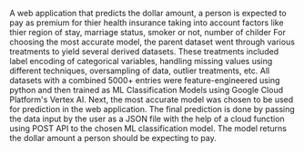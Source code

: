 A web application that predicts the dollar amount, a person is expected to pay as premium for thier health insurance taking into account factors like thier region of stay, marriage status, smoker or not, number of childer  For choosing the most accurate model, the parent dataset went through various treatments to yield several derived datasets. These treatments included label encoding of categorical variables, handling missing values using different techniques, oversampling of data, outlier treatments, etc. All datasets with a combined 5000+ entries were feature-engineered using python and then trained as ML Classification Models using Google Cloud Platform's Vertex AI. Next, the most accurate model was chosen to be used for prediction in the web application.  The final prediction is done by passing the data input by the user as a JSON file with the help of a cloud function using POST API to the chosen ML classification model. The model returns the dollar amount a person should be expecting to pay.
